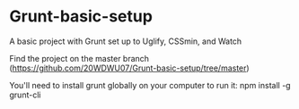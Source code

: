 # Grunt-basic-setup
A basic project with Grunt set up to Uglify, CSSmin, and Watch

Find the project on the master branch (https://github.com/20WDWU07/Grunt-basic-setup/tree/master)

You'll need to install grunt globally on your computer to run it:
npm install -g grunt-cli
